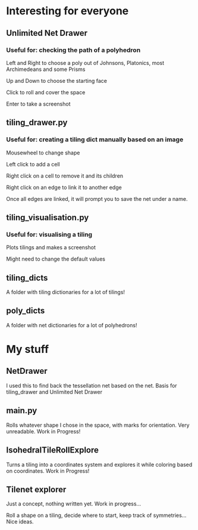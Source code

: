 # Interesting for everyone

## Unlimited Net Drawer

### Useful for: checking the path of a polyhedron

Left and Right to choose a poly out of Johnsons, Platonics, most Archimedeans and some Prisms

Up and Down to choose the starting face

Click to roll and cover the space

Enter to take a screenshot

## tiling_drawer.py

### Useful for: creating a tiling dict manually based on an image

Mousewheel to change shape

Left click to add a cell

Right click on a cell to remove it and its children

Right click on an edge to link it to another edge

Once all edges are linked, it will prompt you to save the net under a name.

## tiling_visualisation.py

### Useful for: visualising a tiling

Plots tilings and makes a screenshot

Might need to change the default values

## tiling_dicts

A folder with tiling dictionaries for a lot of tilings!

## poly_dicts

A folder with net dictionaries for a lot of polyhedrons!

# My stuff

## NetDrawer

I used this to find back the tessellation net based on the net. Basis for tiling_drawer and Unlimited Net Drawer

## main.py

Rolls whatever shape I chose in the space, with marks for orientation. Very unreadable. Work in Progress!

## IsohedralTileRollExplore

Turns a tiling into a coordinates system and explores it while coloring based on coordinates. Work in Progress!

## Tilenet explorer

Just a concept, nothing written yet. Work in progress...

Roll a shape on a tiling, decide where to start, keep track of symmetries... Nice ideas.